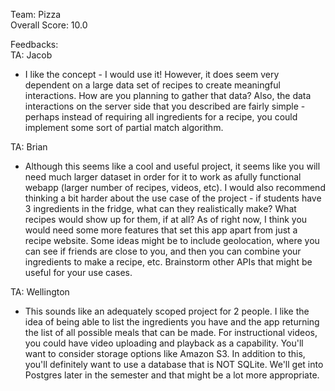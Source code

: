 Team: Pizza  
Overall Score: 10.0  

Feedbacks:  
TA: Jacob  
 * I like the concept - I would use it! However, it does seem very dependent on a large data set of recipes to create meaningful interactions. How are you planning to gather that data? Also, the data interactions on the server side that you described are fairly simple - perhaps instead of requiring all ingredients for a recipe, you could implement some sort of partial match algorithm.  

TA: Brian  
 * Although this seems like a cool and useful project, it seems like you will need much larger dataset in order for it to work as afully functional webapp (larger number of recipes, videos, etc). I would also recommend thinking a bit harder about the use case of the project - if students have 3 ingredients in the fridge, what can they realistically make? What recipes would show up for them, if at all? As of right now, I think you would need some more features that set this app apart from just a recipe website. Some ideas might be to include geolocation, where you can see if friends are close to you, and then you can combine your ingredients to make a recipe, etc. Brainstorm other APIs that might be useful for your use cases.   

TA: Wellington  
 * This sounds like an adequately scoped project for 2 people. I like the idea of being able to list the ingredients you have and the app returning the list of all possible meals that can be made. For instructional videos, you could have video uploading and playback as a capability. You'll want to consider storage options like Amazon S3. In addition to this, you'll definitely want to use a database that is NOT SQLite. We'll get into Postgres later in the semester and that might be a lot more appropriate.   


